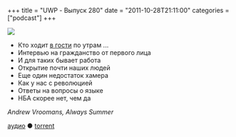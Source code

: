 +++
title = "UWP - Выпуск 280"
date = "2011-10-28T21:11:00"
categories = ["podcast"]
+++

![](https://podcast.umputun.com/images/uwp/uwp280.jpeg)


- Кто ходит [в гости](http://lifehacker.ru/2011/10/27/podkast-42-vypusk-58-umputun-o-produktivnosti-podkastinge-i-upravlenii-programmistami/) по утрам ...
- Интервью на гражданство от первого лица
- И для таких бывает работа
- Открытие почти наших людей
- Еще один недостаток хамера
- Как у нас с революцией
- Ответы на вопросы о языке
- НБА скорее нет, чем да

_Andrew Vroomans, Always Summer_

[аудио](https://podcast.umputun.com/media/ump_podcast280.mp3) ● [torrent](http://archive.rucast.net/uwp/media/ump_podcast280.mp3.torrent)


<audio src="https://podcast.umputun.com/media/ump_podcast280.mp3" preload="none">